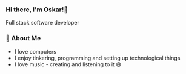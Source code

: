 ### Hi there, I'm Oskar!👋

Full stack software developer

### 💬 About Me

- I love computers
- I enjoy tinkering, programming and setting up technological things
- I love music - creating and listening to it 😄

<!--
**Ostin-Oskarose/Ostin-Oskarose** is a ✨ _special_ ✨ repository because its `README.md` (this file) appears on your GitHub profile.

Here are some ideas to get you started:

- 🔭 I’m currently working on ...
- 🌱 I’m currently learning ...
- 👯 I’m looking to collaborate on ...
- 🤔 I’m looking for help with ...
- 💬 Ask me about ...
- 📫 How to reach me: ...
- 😄 Pronouns: ...
- ⚡ Fun fact: ...
-->
